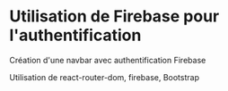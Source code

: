 # Utilisation de Firebase pour l'authentification

Création d'une navbar avec authentification Firebase

Utilisation de react-router-dom, firebase, Bootstrap
